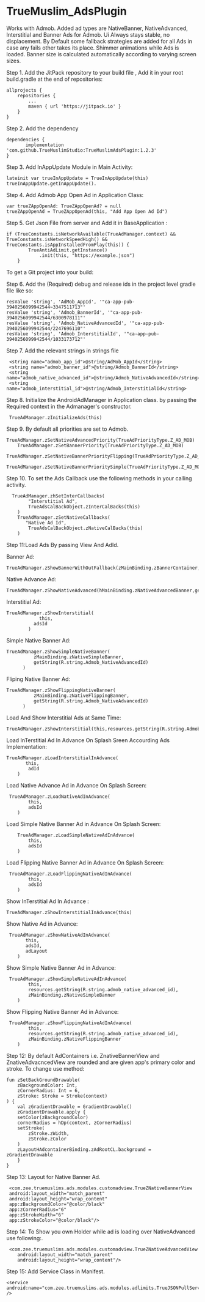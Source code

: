 # TrueMuslim_AdsPlugin
Works with Admob.
Added ad types are NativeBanner, NativeAdvanced, Interstitial and Banner Ads for Admob.
Ui Always stays stable, no displacement.
By Default some fallback strategies are added for all Ads in case any fails other takes its place.
Shimmer animations while Ads is loaded.
Banner size is calculated automatically according to varying screen sizes.

Step 1. Add the JitPack repository to your build file , Add it in your root build.gradle at the end of repositories:

	allprojects {
		repositories {
			...
			maven { url 'https://jitpack.io' }
		}
	}
	
Step 2. Add the dependency

	dependencies {
	       implementation 'com.github.TrueMuslimStudio:TrueMuslimAdsPlugin:1.2.3'
	}
	
	
Step 3. Add InAppUpdate Module in Main Activity:

 	lateinit var trueInAppUpdate = TrueInAppUpdate(this)
 	trueInAppUpdate.getInAppUpdate().
 
Step 4. Add Admob App Open Ad in Application Class:

	var trueZAppOpenAd: TrueZAppOpenAd? = null
	trueZAppOpenAd = TrueZAppOpenAd(this, "Add App Open Ad Id")
	
Step 5. Get Json File from server and Add it in BaseApplication	:

	if (TrueConstants.isNetworkAvailable(TrueAdManager.context) && TrueConstants.isNetworkSpeedHigh() && TrueConstants.isAppInstalledFromPlay(this)) {
            TrueAntiAdLimit.getInstance()
                .init(this, "https://example.json")
        }
	
To get a Git project into your build:

Step 6. Add the (Required) debug and release ids in the project level gradle file like so:

	resValue 'string', 'AdMob_AppId', '"ca-app-pub-3940256099942544~3347511713"'
	resValue 'string', 'Admob_BannerId', '"ca-app-pub-3940256099942544/6300978111"'
	resValue 'string', 'Admob_NativeAdvancedId', '"ca-app-pub-3940256099942544/2247696110"'
	resValue 'string', 'Admob_InterstitialId', '"ca-app-pub-3940256099942544/1033173712"'

Step 7. Add the relevant strings in strings file

	 <string name="admob_app_id">@string/AdMob_AppId</string>
	 <string name="admob_banner_id">@string/Admob_BannerId</string>
	 <string name="admob_native_advanced_id">@string/Admob_NativeAdvancedId</string>
	 <string name="admob_interstitial_id">@string/Admob_InterstitialId</string>
 
Step 8. Initialize the AndroidAdManager in Application class. by passing the Required
context in the Admanager's constructor.

	 TrueAdManager.zInitializeAds(this)
    
Step 9. By default all priorities are set to Admob.

	TrueAdManager.zSetNativeAdvancedPriority(TrueAdPriorityType.Z_AD_MOB)
        TrueAdManager.zSetBannerPriority(TrueAdPriorityType.Z_AD_MOB)
        TrueAdManager.zSetNativeBannerPriorityFlipping(TrueAdPriorityType.Z_AD_MOB)
        TrueAdManager.zSetNativeBannerPrioritySimple(TrueAdPriorityType.Z_AD_MOB) 

Step 10. To set the Ads Callback use the following methods in your calling activity.

	  TrueAdManager.zhSetInterCallbacks(
            "Interstitial Ad",
            TrueAdsCalBackObject.zInterCalBacks(this)
        )
        TrueAdManager.zSetNativeCallbacks(
           "Native Ad Id",
            TrueAdsCalBackObject.zNativeCalBacks(this)
        )

Step 11:Load Ads By passing View And AdId.

Banner Ad:

	TrueAdManager.zShowBannerWithOutFallback(zMainBinding.zBannerContainer,getString(R.string.Admob_BannerId))
	    
Native Advance Ad:

	TrueAdManager.zShowNativeAdvanced(hMainBinding.zNativeAdvancedBanner,getString(R.string.Admob_NativeAdvancedId))

Interstitial Ad:

	TrueAdManager.zShowInterstitial(
                this,
              adsId
            )
Simple Native Banner Ad:
	
	TrueAdManager.zShowSimpleNativeBanner(
              zMainBinding.zNativeSimpleBanner,
              getString(R.string.Admob_NativeAdvancedId)
          )
	  
Fliping Native Banner Ad:
	
	TrueAdManager.zShowFlippingNativeBanner(
              zMainBinding.zNativeFlippingBanner,
              getString(R.string.Admob_NativeAdvancedId)
          )
	  
Load And Show Interstitial Ads at Same Time:

	TrueAdManager.zShowInterstitial(this,resources.getString(R.string.Admob_InterstitialId))
	
Load InTerstitial Ad In Advance On Splash Sreen Accourding Ads Implementation:

	TrueAdManager.zLoadInterstitialInAdvance(
           this,
            adId
        )
	

Load Native Advance Ad in Advance On Splash Screen:

	 TrueAdManager.zLoadNativeAdInAdvance(
            this,
            adsId
        )
	
Load Simple Native Banner Ad in Advance On Splash Screen:	

        TrueAdManager.zLoadSimpleNativeAdInAdvance(
            this,
            adsId
        )
	
Load Flipping Native Banner Ad in Advance On Splash Screen:	

	 TrueAdManager.zLoadFlippingNativeAdInAdvance(
            this,
            adsId
        )
	
Show InTerstitial Ad In Advance :	

	TrueAdManager.zShowInterstitialInAdvance(this)
	
Show Native Ad in Advance:

	 TrueAdManager.zShowNativeAdInAdvance(
           this,
           adsId,
           adLayout
        )
	
Show Simple Native Banner Ad in Advance:

	 TrueAdManager.zShowSimpleNativeAdInAdvance(
            this,
            resources.getString(R.string.admob_native_advanced_id),
            zMainBinding.zNativeSimpleBanner
        )
	
Show Flipping Native Banner Ad in Advance:	

	 TrueAdManager.zShowFlippingNativeAdInAdvance(
            this,
            resources.getString(R.string.admob_native_advanced_id),
            zMainBinding.zNativeFlippingBanner
        )
	
Step 12: By default AdContainers i.e. ZnativeBannerView and ZnativeAdvacncedView are rounded and
are given app's primary color and stroke. To change use method:

	fun zSetBackGroundDrawable(
	    zBackgroundColor: Int,
	    zCornerRadius: Int = 6,
	    zStroke: Stroke = Stroke(context)
	) {
	    val zGradientDrawable = GradientDrawable()
	    zGradientDrawable.apply {
		setColor(zBackgroundColor)
		cornerRadius = hDp(context, zCornerRadius)
		setStroke(
		    zStroke.zWidth,
		    zStroke.zColor
		)
		zLayoutHAdcontainerBinding.zAdRootCL.background = zGradientDrawable
	    }
	}

Step 13: Layout for Native Banner Ad.

	 <com.zee.truemuslims.ads.modules.customadview.TrueZNativeBannerView
	 android:layout_width="match_parent"
	 android:layout_height="wrap_content"
	 app:zBackgroundColor="@color/black"
	 app:zCornerRadius="6"
	 app:zStrokeWidth="6"
	 app:zStrokeColor="@color/black"/>
 
 Step 14: To Show you own Holder while ad is loading over NativeAdvanced use following:.
 
	 <com.zee.truemuslims.ads.modules.customadview.TrueZNativeAdvancedView
		android:layout_width="match_parent"
		android:layout_height="wrap_content"/>
		
 Step 15: Add Service Class in Manifest.

	<service android:name="com.zee.truemuslims.ads.modules.adlimits.TrueJSONPullService" />
